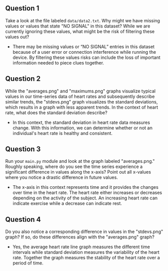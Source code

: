 ## Question 1

Take a look at the file labeled `data/data2.txt`. Why might we have missing values or values that state "NO SIGNAL" in this dataset? While we are currently ignoring these values, what might be the risk of filtering these values out?

- There may be missing values or “NO SIGNAL” entries in this dataset because of a user error or connection interference while running the device. By filtering these values risks can include  the loss of important information needed to piece clues together.
  

## Question 2

While the "averages.png" and "maximums.png" graphs visualize typical values in our time-series data of heart rates and subsequently describe similar trends, the "stdevs.png" graph visualizes the standard deviations, which results in a graph with less apparent trends. In the context of heart rate, what does the standard deviation describe?

- In this context, the standard deviation in heart rate data measures change. With this information, we can determine whether or not an individual's heart rate is healthy and consistent.


## Question 3

Run your `main.py` module and look at the graph labeled "averages.png." Roughly speaking, where do you see the time series experience a significant difference in values along the x-axis? Point out all x-values where you notice a drastic difference in future values.

- The x-axis in this context represents time and it provides the changes over time in the heart rate. The heart rate either increases or decreases depending on the activity of the subject. An increasing heart rate can indicate exercise while a decrease can indicate rest.

## Question 4

Do you also notice a corresponding difference in values in the "stdevs.png" graph? If so, do these differences align with the "averages.png" graph? 

- Yes, the average heart rate line graph measures the different time intervals while standard deviation measures the variability of the heart rate. Together the graph measures the stability of the heart rate over a period of time.

